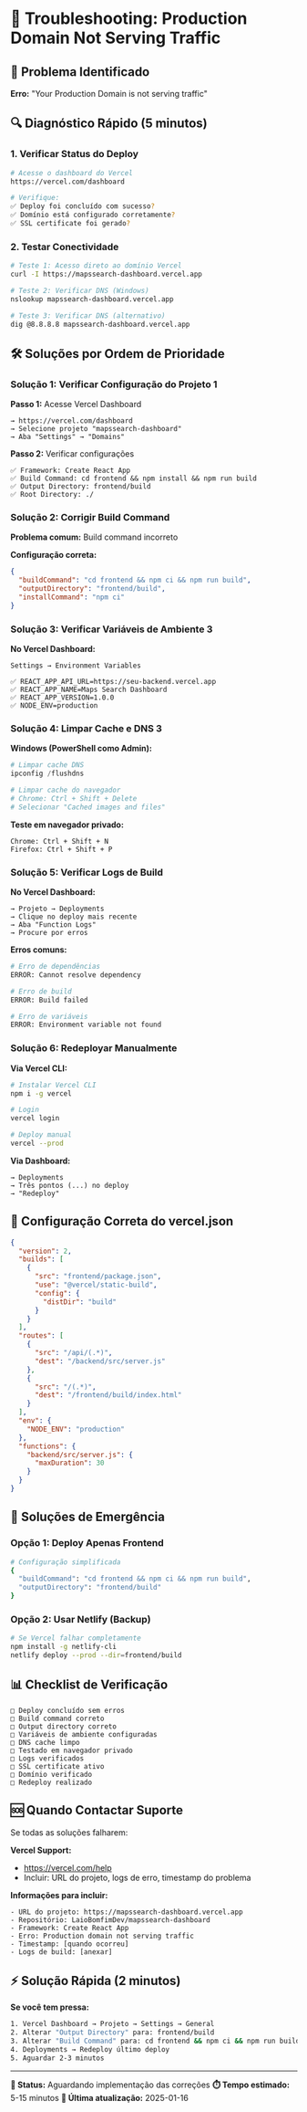 # 🚨 Troubleshooting: Production Domain Not Serving Traffic

## 🎯 **Problema Identificado**
**Erro:** "Your Production Domain is not serving traffic"

## 🔍 **Diagnóstico Rápido (5 minutos)**

### 1. Verificar Status do Deploy
```bash
# Acesse o dashboard do Vercel
https://vercel.com/dashboard

# Verifique:
✅ Deploy foi concluído com sucesso?
✅ Domínio está configurado corretamente?
✅ SSL certificate foi gerado?
```

### 2. Testar Conectividade
```bash
# Teste 1: Acesso direto ao domínio Vercel
curl -I https://mapssearch-dashboard.vercel.app

# Teste 2: Verificar DNS (Windows)
nslookup mapssearch-dashboard.vercel.app

# Teste 3: Verificar DNS (alternativo)
dig @8.8.8.8 mapssearch-dashboard.vercel.app
```

## 🛠️ **Soluções por Ordem de Prioridade**

### **Solução 1: Verificar Configuração do Projeto** <mcreference link="https://vercel.com/docs/projects/domains/troubleshooting" index="1">1</mcreference>

**Passo 1:** Acesse Vercel Dashboard
```
→ https://vercel.com/dashboard
→ Selecione projeto "mapssearch-dashboard"
→ Aba "Settings" → "Domains"
```

**Passo 2:** Verificar configurações
```
✅ Framework: Create React App
✅ Build Command: cd frontend && npm install && npm run build
✅ Output Directory: frontend/build
✅ Root Directory: ./
```

### **Solução 2: Corrigir Build Command**

**Problema comum:** Build command incorreto

**Configuração correta:**
```json
{
  "buildCommand": "cd frontend && npm ci && npm run build",
  "outputDirectory": "frontend/build",
  "installCommand": "npm ci"
}
```

### **Solução 3: Verificar Variáveis de Ambiente** <mcreference link="https://vercel.com/guides/troubleshooting-connectivity-issues" index="3">3</mcreference>

**No Vercel Dashboard:**
```
Settings → Environment Variables

✅ REACT_APP_API_URL=https://seu-backend.vercel.app
✅ REACT_APP_NAME=Maps Search Dashboard
✅ REACT_APP_VERSION=1.0.0
✅ NODE_ENV=production
```

### **Solução 4: Limpar Cache e DNS** <mcreference link="https://vercel.com/guides/troubleshooting-connectivity-issues" index="3">3</mcreference>

**Windows (PowerShell como Admin):**
```powershell
# Limpar cache DNS
ipconfig /flushdns

# Limpar cache do navegador
# Chrome: Ctrl + Shift + Delete
# Selecionar "Cached images and files"
```

**Teste em navegador privado:**
```
Chrome: Ctrl + Shift + N
Firefox: Ctrl + Shift + P
```

### **Solução 5: Verificar Logs de Build**

**No Vercel Dashboard:**
```
→ Projeto → Deployments
→ Clique no deploy mais recente
→ Aba "Function Logs"
→ Procure por erros
```

**Erros comuns:**
```bash
# Erro de dependências
ERROR: Cannot resolve dependency

# Erro de build
ERROR: Build failed

# Erro de variáveis
ERROR: Environment variable not found
```

### **Solução 6: Redeployar Manualmente**

**Via Vercel CLI:**
```bash
# Instalar Vercel CLI
npm i -g vercel

# Login
vercel login

# Deploy manual
vercel --prod
```

**Via Dashboard:**
```
→ Deployments
→ Três pontos (...) no deploy
→ "Redeploy"
```

## 🔧 **Configuração Correta do vercel.json**

```json
{
  "version": 2,
  "builds": [
    {
      "src": "frontend/package.json",
      "use": "@vercel/static-build",
      "config": {
        "distDir": "build"
      }
    }
  ],
  "routes": [
    {
      "src": "/api/(.*)",
      "dest": "/backend/src/server.js"
    },
    {
      "src": "/(.*)",
      "dest": "/frontend/build/index.html"
    }
  ],
  "env": {
    "NODE_ENV": "production"
  },
  "functions": {
    "backend/src/server.js": {
      "maxDuration": 30
    }
  }
}
```

## 🚨 **Soluções de Emergência**

### **Opção 1: Deploy Apenas Frontend**
```bash
# Configuração simplificada
{
  "buildCommand": "cd frontend && npm ci && npm run build",
  "outputDirectory": "frontend/build"
}
```

### **Opção 2: Usar Netlify (Backup)**
```bash
# Se Vercel falhar completamente
npm install -g netlify-cli
netlify deploy --prod --dir=frontend/build
```

## 📊 **Checklist de Verificação**

```
□ Deploy concluído sem erros
□ Build command correto
□ Output directory correto
□ Variáveis de ambiente configuradas
□ DNS cache limpo
□ Testado em navegador privado
□ Logs verificados
□ SSL certificate ativo
□ Domínio verificado
□ Redeploy realizado
```

## 🆘 **Quando Contactar Suporte**

Se todas as soluções falharem:

**Vercel Support:**
- https://vercel.com/help
- Incluir: URL do projeto, logs de erro, timestamp do problema

**Informações para incluir:**
```
- URL do projeto: https://mapssearch-dashboard.vercel.app
- Repositório: LaioBomfimDev/mapssearch-dashboard
- Framework: Create React App
- Erro: Production domain not serving traffic
- Timestamp: [quando ocorreu]
- Logs de build: [anexar]
```

## ⚡ **Solução Rápida (2 minutos)**

**Se você tem pressa:**
```bash
1. Vercel Dashboard → Projeto → Settings → General
2. Alterar "Output Directory" para: frontend/build
3. Alterar "Build Command" para: cd frontend && npm ci && npm run build
4. Deployments → Redeploy último deploy
5. Aguardar 2-3 minutos
```

---

**🎯 Status:** Aguardando implementação das correções
**⏱️ Tempo estimado:** 5-15 minutos
**🔄 Última atualização:** 2025-01-16
